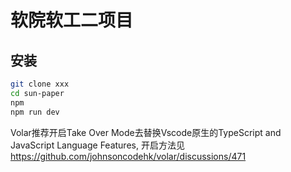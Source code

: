 # 软院软工二项目

## 安装

```bash 
git clone xxx
cd sun-paper
npm
npm run dev 
```

Volar推荐开启Take Over Mode去替换Vscode原生的TypeScript and JavaScript Language Features, 开启方法见 https://github.com/johnsoncodehk/volar/discussions/471

